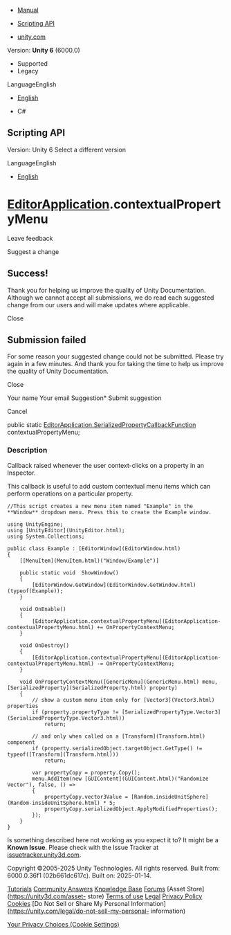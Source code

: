[ ]()

  * [Manual](../Manual/index.html)
  * [Scripting API](../ScriptReference/index.html)

  * [unity.com](https://unity.com/)

Version: **Unity 6** (6000.0)

  * Supported
  * Legacy

LanguageEnglish

  * [English]()

  * C#

[ ](https://docs.unity3d.com)

## Scripting API

Version: Unity 6 Select a different version

LanguageEnglish

  * [English]()

#  [EditorApplication](EditorApplication.html).contextualPropertyMenu

Leave feedback

Suggest a change

## Success!

Thank you for helping us improve the quality of Unity Documentation. Although
we cannot accept all submissions, we do read each suggested change from our
users and will make updates where applicable.

Close

## Submission failed

For some reason your suggested change could not be submitted. Please <a>try
again</a> in a few minutes. And thank you for taking the time to help us
improve the quality of Unity Documentation.

Close

Your name Your email Suggestion* Submit suggestion

Cancel

[ ]()

public static
[EditorApplication.SerializedPropertyCallbackFunction](EditorApplication.SerializedPropertyCallbackFunction.html)
contextualPropertyMenu;

### Description

Callback raised whenever the user context-clicks on a property in an
Inspector.

This callback is useful to add custom contextual menu items which can perform
operations on a particular property.

    
    
    //This script creates a new menu item named "Example" in the **Window** dropdown menu. Press this to create the Example window.  
      
    using UnityEngine;
    using [UnityEditor](UnityEditor.html);
    using System.Collections;  
      
    public class Example : [EditorWindow](EditorWindow.html)
    {
        [[MenuItem](MenuItem.html)("Window/Example")]  
      
        public static void  ShowWindow()
        {
            [EditorWindow.GetWindow](EditorWindow.GetWindow.html)(typeof(Example));
        }  
      
        void OnEnable()
        {
            [EditorApplication.contextualPropertyMenu](EditorApplication-contextualPropertyMenu.html) += OnPropertyContextMenu;
        }  
      
        void OnDestroy()
        {
            [EditorApplication.contextualPropertyMenu](EditorApplication-contextualPropertyMenu.html) -= OnPropertyContextMenu;
        }  
      
        void OnPropertyContextMenu([GenericMenu](GenericMenu.html) menu, [SerializedProperty](SerializedProperty.html) property)
        {
            // show a custom menu item only for [Vector3](Vector3.html) properties
            if (property.propertyType != [SerializedPropertyType.Vector3](SerializedPropertyType.Vector3.html))
                return;  
      
            // and only when called on a [Transform](Transform.html) component
            if (property.serializedObject.targetObject.GetType() != typeof([Transform](Transform.html)))
                return;  
      
            var propertyCopy = property.Copy();
            menu.AddItem(new [GUIContent](GUIContent.html)("Randomize Vector"), false, () =>
            {
                propertyCopy.vector3Value = [Random.insideUnitSphere](Random-insideUnitSphere.html) * 5;
                propertyCopy.serializedObject.ApplyModifiedProperties();
            });
        }
    }
    

Is something described here not working as you expect it to? It might be a
**Known Issue**. Please check with the Issue Tracker at
[issuetracker.unity3d.com](https://issuetracker.unity3d.com).

Copyright ©2005-2025 Unity Technologies. All rights reserved. Built from:
6000.0.36f1 (02b661dc617c). Built on: 2025-01-14.

[Tutorials](https://unity3d.com/learn) [Community
Answers](https://answers.unity3d.com) [Knowledge
Base](https://support.unity3d.com/hc/en-us)
[Forums](https://forum.unity3d.com) [Asset Store](https://unity3d.com/asset-
store) [Terms of use](https://docs.unity3d.com/Manual/TermsOfUse.html)
[Legal](https://unity.com/legal) [Privacy
Policy](https://unity.com/legal/privacy-policy)
[Cookies](https://unity.com/legal/cookie-policy) [Do Not Sell or Share My
Personal Information](https://unity.com/legal/do-not-sell-my-personal-
information)

[Your Privacy Choices (Cookie Settings)](javascript:void\(0\);)

